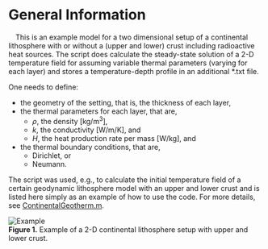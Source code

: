 # General Information

&emsp;This is an example model for a two dimensional setup of a continental lithosphere with or without a (upper and lower) crust including radioactive heat sources. The script does calculate the steady-state solution of a 2-D temperature field for assuming variable thermal parameters (varying for each layer) and stores a temperature-depth profile in an additional *.txt file. 

One needs to define:
- the geometry of the setting, that is, the thickness of each layer,
- the thermal parameters for each layer, that are,
  - $\rho$, the density [kg/m<sup>3</sup>],
  - *k*, the conductivity [W/m/K], and
  - *H*, the heat production rate per mass [W/kg], and
- the thermal boundary conditions, that are,
  - Dirichlet, or
  - Neumann.
 
The script was used, e.g., to calculate the initial temperature field of a certain geodynamic lithosphere model with an upper and lower crust and is listed here simply as an example of how to use the code. For more details, see [ContinentalGeotherm.m](https://github.com/LukasFuchs/FDCSGm/blob/main/Continental_Geotherm/ContinentalGeotherm.m).

![Example](https://github.com/LukasFuchs/FDCSGm/assets/25866942/8aa3d185-e993-4ac6-baee-0b185381ba62)<br>
**Figure 1.** Example of a 2-D continental lithosphere setup with upper and lower crust. 
